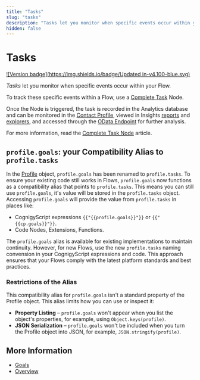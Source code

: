 ```yaml
---
title: "Tasks"
slug: "tasks"
description: "Tasks let you monitor when specific events occur within your Flow."
hidden: false
---
```


# Tasks

[![Version badge](https://img.shields.io/badge/Updated in-v4.100-blue.svg)](../../../release-notes/4.100.md)

_Tasks_ let you monitor when specific events occur within your Flow. 

To track these specific events within a Flow, use a [Complete Task](../../build/node-reference/analytics/complete-task.md) Node.

Once the Node is triggered,
the task is recorded in the Analytics database and can be monitored in the [Contact Profile](../contact-profiles.md),
viewed in Insights [reports](../../../insights/reports/overview.md) and [explorers](../../../insights/explorers/transcript.md#session-transcript-details), and accessed through the [OData Endpoint](../odata.md) for further analysis.

For more information, read the [Complete Task Node](../../../ai/build/node-reference/analytics/complete-task.md) article.

## `profile.goals`: your Compatibility Alias to `profile.tasks`

In the [Profile](../../test/interaction-panel/profile.md) object, `profile.goals` has been renamed to `profile.tasks`.
To ensure your existing code still works in Flows, `profile.goals` now functions as a compatibility alias that points to `profile.tasks`. This means you can still use `profile.goals`, it's value will be stored in the `profile.tasks` object. Accessing `profile.goals` will provide the value from `profile.tasks` in places like:

- CognigyScript expressions `{{"{{profile.goals}}"}}` or `{{"{{cp.goals}}"}}`.
- Code Nodes, Extensions, Functions.

The `profile.goals` alias is available for existing implementations to maintain continuity. However, for new Flows, use the new `profile.tasks` naming convension in your CognigyScript expressions and code. This approach ensures that your Flows comply with the latest platform standards and best practices.

### Restrictions of the Alias

This compatibility alias for `profile.goals` isn't a standard property of the Profile object. 
This alias limits how you can use or inspect it:

- **Property Listing** – `profile.goals` won't appear when you list the object's properties, for example, using `Object.keys(profile)`.
- **JSON Serialization** – `profile.goals` won't be included when you turn the Profile object into JSON, for example, `JSON.stringify(profile)`.

## More Information

- [Goals](goals.md)
- [Overview](overview.md)